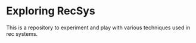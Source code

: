 # Exploring RecSys

This is a repository to experiment and play with various techniques used in rec systems. 


